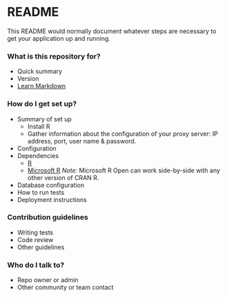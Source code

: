 # README #

This README would normally document whatever steps are necessary to get your application up and running.

### What is this repository for? ###

* Quick summary
* Version
* [Learn Markdown](https://bitbucket.org/tutorials/markdowndemo)

### How do I get set up? ###

* Summary of set up
    * Install R
    * Gather information about the configuration of your proxy server: IP address, port, user name & password.
* Configuration
* Dependencies
    * [R](https://cran.r-project.org/bin/)
    * [Microsoft R](https://mran.microsoft.com/download/) *Note:* Microsoft R Open can work side-by-side with any other version of CRAN R.
* Database configuration
* How to run tests
* Deployment instructions

### Contribution guidelines ###

* Writing tests
* Code review
* Other guidelines

### Who do I talk to? ###

* Repo owner or admin
* Other community or team contact
